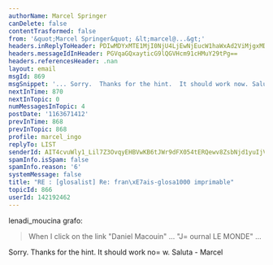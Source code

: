 ```yaml
---
authorName: Marcel Springer
canDelete: false
contentTrasformed: false
from: '&quot;Marcel Springer&quot; &lt;marcel@...&gt;'
headers.inReplyToHeader: PDIwMDYxMTE1MjI0NjU4LjEwNjEucW1haWxAd2ViMjgxMDkubWFpbC51a2wueWFob28uY29tPg==
headers.messageIdInHeader: PGVqaGQxayticG9lQGVHcm91cHMuY29tPg==
headers.referencesHeader: .nan
layout: email
msgId: 869
msgSnippet: '... Sorry.  Thanks for the hint.  It should work now. Saluta - Marcel'
nextInTime: 870
nextInTopic: 0
numMessagesInTopic: 4
postDate: '1163671412'
prevInTime: 868
prevInTopic: 868
profile: marcel_ingo
replyTo: LIST
senderId: AIT4cvuWly1_Lil7Z3OvqyEHBVwKB6tJWr9dFX054tERQewv8ZsbNjd1yuIjVP6nYIG-sVdAhVglyrmycY3NnqRoccwWgc-M2jkreYgy
spamInfo.isSpam: false
spamInfo.reason: '6'
systemMessage: false
title: "RE : [glosalist] Re: fran\xE7ais-glosa1000 imprimable"
topicId: 866
userId: 142192462
---
```



lenadi_moucina grafo: 
 > When I click on the link "Daniel Macouin" ... "J=
ournal 
 > LE MONDE"  ... 

Sorry.  Thanks for the hint.  It should work no=
w. 
Saluta - Marcel





